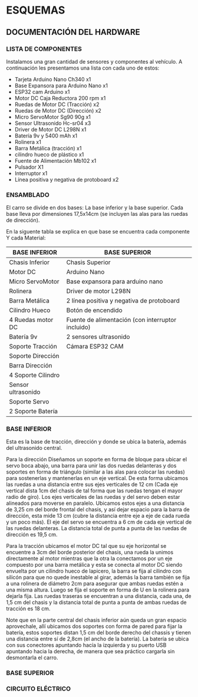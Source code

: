 # **ESQUEMAS**

## **DOCUMENTACIÓN DEL HARDWARE**

### **LISTA DE COMPONENTES**
 
Instalamos una gran cantidad de sensores y componentes al vehículo. A continuación les presentamos una lista con cada uno de estos:

- Tarjeta Arduino Nano Ch340              x1
- Base Expansora para Arduino Nano        x1
- ESP32 cam Arduino                       x1
- Motor DC Caja Reductora 200 rpm         x1
- Ruedas de Motor DC (Tracción)           x2
- Ruedas de Motor DC (Dirección)          x2
- Micro ServoMotor Sg90 90g               x1
- Sensor Ultrasonido Hc-sr04              x3
- Driver de Motor DC L298N                x1
- Batería 9v y 5400 mAh                   x1
- Rolinera                                x1
- Barra Metálica (tracción)               x1
- cilindro hueco de plástico              x1
- Fuente de Alimentación Mb102            x1
- Pulsador                                X1
- Interruptor                             x1
- Línea positiva y negativa de protoboard x2 


### **ENSAMBLADO**

El carro se divide en dos bases: La base inferior y la base superior. Cada base lleva por dimensiones 17,5x14cm (se incluyen las alas para las ruedas de dirección).

En la siguente tabla se explica en que base se encuentra cada componente Y cada Material:

| BASE INFERIOR    | BASE SUPERIOR                                    |
|------------------|--------------------------------------------------|                                   
|Chasis Inferior   |Chasis Superior                                   |
|Motor DC          |Arduino Nano                                      |
|Micro ServoMotor  |Base expansora para arduino nano                  |
|Rolinera          |Driver de motor L298N                             |                                      
|Barra Metálica    |2 línea positiva y negativa de protoboard         |
|Cilindro Hueco    |Botón de encendido                                |
|4 Ruedas motor DC |Fuente de alimentación (con interruptor incluido) |
|Batería 9v        |2 sensores ultrasonido                            |
|Soporte Tracción  |Cámara ESP32 CAM                                  |
|Soporte Dirección |                                                  |
|Barra Dirección   |                                                  |      
|4 Soporte Cilindro|                                                  |     
|Sensor ultrasonido|                                                  |      
|Soporte Servo     |                                                  |
|2 Soporte Batería |                                                  |  



### **BASE INFERIOR**

Esta es la base de tracción, dirección y donde se ubica la batería, además del ultrasonido central.

 Para la dirección Diseñamos un soporte en forma de bloque para ubicar el servo boca abajo, una barra para unir las dos ruedas delanteras y dos soportes en forma de triángulo (similar a las alas para colocar las ruedas) para sostenerlas y mantenerlas en un eje vertical. De esta forma ubicamos las ruedas a una distancia entre sus ejes verticales de 12 cm (Cada eje vertical dista 1cm del chasis de tal forma que las ruedas tengan el mayor radio de giro). Los ejes verticales de las ruedas y del servo deben estar alineados para moverse en paralelo. Ubicamos estos ejes a una distancia de 3,25 cm del borde frontal del chasis, y así dejar espacio para la barra de dirección, esta mide 13 cm (cubre la distancia entre eje a eje de cada rueda y un poco más). El eje del servo se encuentra a 6 cm de cada eje vertical de las ruedas delanteras. La distancia total de punta a punta de las ruedas de dirección es 19,5 cm.

 Para la tracción ubicamos el motor DC tal que su eje horizontal se encuentre a 3cm del borde posterior del chasis, una rueda la unimos directamente al motor mientras que la otra la conectamos por un eje compuesto por una barra metálica y esta se conecta al motor DC siendo envuelta por un cilindro hueco de lapicero, la barra se fija al cilindro con silicón para que no quede inestable al girar, además la barra también se fija a una rolinera de diámetro 2cm para asegurar que ambas ruedas estén a una misma altura. Luego se fija el soporte en forma de U en la rolinera para dejarla fija. Las ruedas traseras se encuentran a una distancia, cada una, de 1,5 cm del chasis y la distancia total de punta a punta de ambas ruedas de tracción es 18 cm.

 Note que en la parte central del chasis inferior aún queda un gran espacio aprovechale, allí ubicamos dos soportes con forma de pared para fijar la batería, estos soportes distan 1,5 cm del borde derecho del chassis y tienen una distancia entre sí de 2,8cm (el ancho de la batería). La batería se ubica con sus conectores apuntando hacía la izquierda y su puerto USB apuntando hacia la derecha, de manera que sea práctico cargarla sin desmontarla el carro.

### **BASE SUPERIOR**



### **CIRCUITO ELÉCTRICO**
